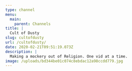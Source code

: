 ```yaml
---
type: channel
menu:
  main:
    parent: Channels
title: |
  Cult of Dusty
slug: cultofdusty
url: /cultofdusty/
date: 2020-02-21T09:51:19.073Z
description: |
  Making a mockery out of Religion. One vid at a time.
image: /uploads/bd344be01c074c8ebdac12a98ccdd779.jpg
---
```

